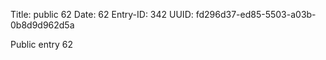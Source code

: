 Title: public 62
Date: 62
Entry-ID: 342
UUID: fd296d37-ed85-5503-a03b-0b8d9d962d5a

Public entry 62
